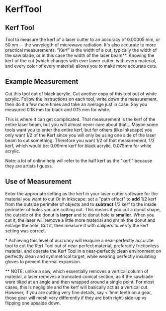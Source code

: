 # KerfTool
## Kerf Tool
Tool to measure the kerf of a laser cutter to an accuracy of 0.00005 mm, or 50 nm -- the wavelegth of microwave radiation. It's also accurate to more practical measurements.
"Kerf" is the width of a cut, typically the width of the saw blade, or in this case the width of the laser beam**.
Knowing the kerf of the cut (which changes with ever lawer cutter, with every material, and every color of every material) allows you to make more accurate cuts.

## Example Measurement
Cut this tool out of black acrylic. Cut another copy of this tool out of white acrylic. Follow the instructions on each tool, write down the measurement, then do it a few more times and take an average just in case.
Say you measured 0.18 mm for black and 0.15 mm for white. 

This is where it can get complicated. That measurement is the kerf of the entire laser beam, but you will almost never care about that... Maybe some tools want you to enter the entire kerf, but for others (like Inkscape) you only want 1/2 of the Kerf since you will only be using one side of the laser beam to cut something. Therefore you want 1/2 of that measurement, 1/2 kerf, which would be: 0.09mm kerf for black acrylic, 0.075mm for white acrylic.

Note: a lot of online help will refer to the half kerf as the "kerf," because they are artists I guess.

## Use of Measurement
Enter the approriate setting as the kerf in your laser cutter software for the material you want to cut
Or in Inkscape: set a "path effect" to **add** 1/2 kerf from the outside perimiter of objects and to **subtract** 1/2 kerf to the inside perimeter of holes you are cutting out. This means if you cut a donut shape, the outside of the donut is **larger** and te donut hole is **smaller**. When you cut it, the laser will remove a little more material and shrink the donut and enlarge the hole.
Cut it, then measure it with calipers to verify the kerf setting was correct.

\* Achieving this level of accruacy will reaquire a near-perfectly accurate tool to cut the Kerf Tool out of near-perfect material, preferably frictionless material, and operate the Kerf Tool in a near-perfectly clean environment on perfectly clean and symmetrical target, while wearing perfectly insulating gloves to prevent thermal expansion.

\** NOTE: unlike a saw, which essentially removes a vertical column of material, a laser removes a truncated conical section, as if the sawblade were tilted at an angle and then wrapped around a single point. For most cases, this is negligible and the kerf will basically act as a vertical cut. However, if you are cutting very fine details, say < 1mm teeth on a gear, those gear will mesh very differently if they are both right-side-up vs flipping one upsaide down.
